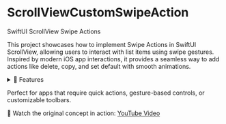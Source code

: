 # ScrollViewCustomSwipeAction

SwiftUI ScrollView Swipe Actions

This project showcases how to implement Swipe Actions in SwiftUI ScrollView, allowing users to interact with list items using swipe gestures. Inspired by modern iOS app interactions, it provides a seamless way to add actions like delete, copy, and set default with smooth animations.

<details>
  <summary>🚀 Features</summary>

✅ Swipe to reveal actions (e.g., delete, copy, set default)  
✅ Customizable action buttons with SF Symbols, colors, and shapes  
✅ Smooth animations for a fluid user experience  
✅ Dynamic button layouts based on action type  
✅ iOS 17 & 18 compatibility with native SwipeActions  

</details>

Perfect for apps that require quick actions, gesture-based controls, or customizable toolbars.

🔗 Watch the original concept in action: [YouTube Video](https://www.youtube.com/watch?v=i5HsPEKUmi8)
